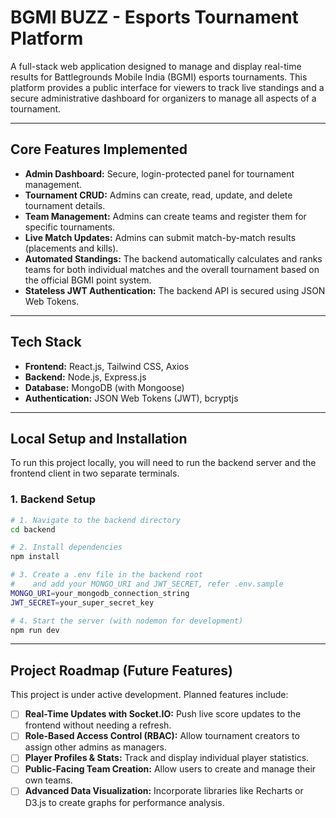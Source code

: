 # BGMI BUZZ - Esports Tournament Platform

A full-stack web application designed to manage and display real-time results for Battlegrounds Mobile India (BGMI) esports tournaments. This platform provides a public interface for viewers to track live standings and a secure administrative dashboard for organizers to manage all aspects of a tournament.

---

## Core Features Implemented

-   **Admin Dashboard:** Secure, login-protected panel for tournament management.
-   **Tournament CRUD:** Admins can create, read, update, and delete tournament details.
-   **Team Management:** Admins can create teams and register them for specific tournaments.
-   **Live Match Updates:** Admins can submit match-by-match results (placements and kills).
-   **Automated Standings:** The backend automatically calculates and ranks teams for both individual matches and the overall tournament based on the official BGMI point system.
-   **Stateless JWT Authentication:** The backend API is secured using JSON Web Tokens.

---

## Tech Stack

-   **Frontend:** React.js, Tailwind CSS, Axios
-   **Backend:** Node.js, Express.js
-   **Database:** MongoDB (with Mongoose)
-   **Authentication:** JSON Web Tokens (JWT), bcryptjs

---

## Local Setup and Installation

To run this project locally, you will need to run the backend server and the frontend client in two separate terminals.

### 1. Backend Setup

```bash
# 1. Navigate to the backend directory
cd backend

# 2. Install dependencies
npm install

# 3. Create a .env file in the backend root
#    and add your MONGO_URI and JWT_SECRET, refer .env.sample
MONGO_URI=your_mongodb_connection_string
JWT_SECRET=your_super_secret_key

# 4. Start the server (with nodemon for development)
npm run dev

```

---

## Project Roadmap (Future Features)

This project is under active development. Planned features include:
-   [ ] **Real-Time Updates with Socket.IO:** Push live score updates to the frontend without needing a refresh.
-   [ ] **Role-Based Access Control (RBAC):** Allow tournament creators to assign other admins as managers.
-   [ ] **Player Profiles & Stats:** Track and display individual player statistics.
-   [ ] **Public-Facing Team Creation:** Allow users to create and manage their own teams.
-   [ ] **Advanced Data Visualization:** Incorporate libraries like Recharts or D3.js to create graphs for performance analysis.
